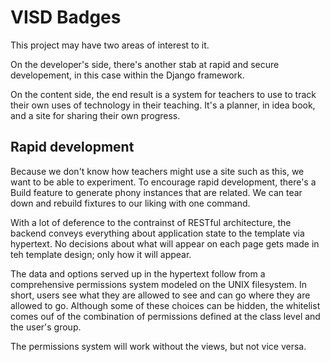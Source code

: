 # VISD Badges

This project may have two areas of interest to it.

On the developer's side, there's another stab at rapid and secure developement, in this case within the Django framework.

On the content side, the end result is a system for teachers to use to track their own uses of technology in their teaching. It's a planner, in idea book, and a site for sharing their own progress.

## Rapid development

Because we don't know how teachers might use a site such as this, we want to be able to experiment. To encourage rapid development, there's a Build feature to generate phony instances that are related. We can tear down and rebuild fixtures to our liking with one command.

With a lot of deference to the contrainst of RESTful architecture, the backend conveys everything about application state to the template via hypertext. No decisions about what will appear on each page gets made in teh template design; only how it will appear.

The data and options served up in the hypertext follow from a comprehensive permissions system modeled on the UNIX filesystem. In short, users see what they are allowed to see and can go where they are allowed to go. Although some of these choices can be hidden, the whitelist comes ouf of the combination of permissions defined at the class level and the user's group.

The permissions system will work without the views, but not vice versa.